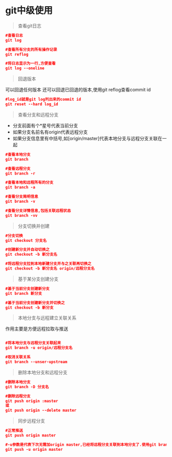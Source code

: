 # git中级使用

> 查看git日志

```json
#查看日志
git log 

#查看所有分支的所有操作记录
git reflog 

#将日志显示为一行,方便查看
git log --oneline
```




> 回退版本

可以回退任何版本
还可以回退已回退的版本,使用git reflog查看commit id

```json
#log_id就是git log列出来的commit id
git reset --hard log_id

```

> 查看分支和远程分支
 
- 分支前面有个*星号代表当前分支
- 如果分支名前名有origin代表远程分支
- 如果分支信息里有中括号,如[origin/master]代表本地分支与远程分支关联在一起

```json
#查看本地分支
git branch 

#查看远程分支 
git branch -r 

#查看本地和远程所有的分支
git branch -a 

#查看分支简明信息
git branch -v 

#查看分支详情信息,包括关联远程状态
git branch -vv 

```

> 分支切换并创建

```json
#分支切换
git checkout 分支名

#创建新分支并自动切换之
git checkout -b 新分支名

#将远程分支拉到本地新建分支并与之关联再切换之
git checkout -b 新分支名 origin/远程分支名

```

> 基于某分支创建分支

```json
#基于当前分支创建新分支 
git branch 新分支

#基于当前分支创建新分支并切换之
git checkout -b 新分支

```

> 本地分支与远程建立关联关系

作用主要是方便远程拉取与推送

```json

#将本地分支与远程分支关联起来
git branch -u origin/远程分支名

#取消关联关系
git branch --unser-upstream

```

> 删除本地分支和远程分支

```json
#删除本地分支
git branch -D 分支名

#删除远程分支 
git push origin :master 
或
git push origin --delete master 

```

> 同步远程分支

```json
#正常推送
git push origin master

#-u参数是代表下次无需加origin master,已经将远程分支关联到本地分支了.使用git branch -vv验证
git push -u origin master
```

